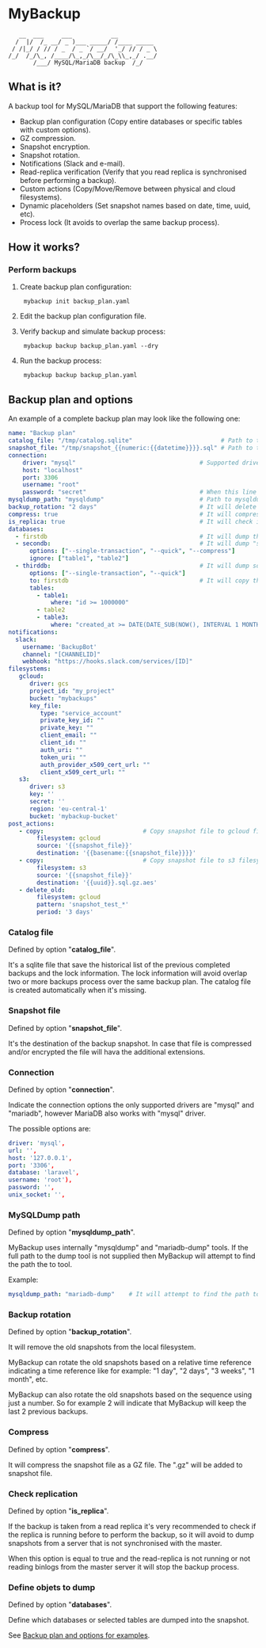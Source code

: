 # MyBackup

       __  ___     ___           __           
      /  |/  /_ __/ _ )___ _____/ /____ _____
     / /|_/ / // / _  / _ `/ __/  '_/ // / _ \
    /_/  /_/\_, /____/\_,_/\__/_/\_\\_,_/ .__/
           /___/ MySQL/MariaDB backup  /_/


## What is it?

A backup tool for MySQL/MariaDB that support the following features:

- Backup plan configuration (Copy entire databases or specific tables with custom options).
- GZ compression.
- Snapshot encryption.
- Snapshot rotation.
- Notifications (Slack and e-mail).
- Read-replica verification (Verify that you read replica is synchronised before performing a backup).
- Custom actions (Copy/Move/Remove between physical and cloud filesystems).
- Dynamic placeholders (Set snapshot names based on date, time, uuid, etc).
- Process lock (It avoids to overlap the same backup process).

## How it works?

### Perform backups

1. Create backup plan configuration:

        mybackup init backup_plan.yaml

2. Edit the backup plan configuration file.
3. Verify backup and simulate backup process:

        mybackup backup backup_plan.yaml --dry

4. Run the backup process:
    
        mybackup backup backup_plan.yaml

## Backup plan and options

An example of a complete backup plan may look like the following one:

```YAML
name: "Backup plan"
catalog_file: "/tmp/catalog.sqlite"                         # Path to the snapshots catalog
snapshot_file: "/tmp/snapshot_{{numeric:{{datetime}}}}.sql" # Path to the snapshot
connection:
    driver: "mysql"                                   # Supported drivers are "mysql" and "mariadb"                                                                                       
    host: "localhost"
    port: 3306
    username: "root"
    password: "secret"                                # When this line is missing it will prompt the password
mysqldump_path: "mysqldump"                           # Path to mysqldump/mariadb-dump                             
backup_rotation: "2 days"                             # It will delete the backups older than 2 days
compress: true                                        # It will compress the snapshot file                
is_replica: true                                      # It will check if read-replica is synchronised                             
databases:
  - firstdb                                           # It will dump the entire "firstdb" database
  - secondb:                                          # It will dump "seconddb" database with custom options and ignoring some tables
      options: ["--single-transaction", "--quick", "--compress"]
      ignore: ["table1", "table2"]
  - thirddb:                                          # It will dump some tables of "thirddb" database.
      options: ["--single-transaction", "--quick"]
      to: firstdb                                     # It will copy the tables into the "firstdb"
      tables:
        - table1:
            where: "id >= 1000000"
        - table2
        - table3:
            where: "created_at >= DATE(DATE_SUB(NOW(), INTERVAL 1 MONTH))"
notifications:
  slack:
    username: 'BackupBot'
    channel: "[CHANNELID]"
    webhook: "https://hooks.slack.com/services/[ID]"
filesystems:
   gcloud:
      driver: gcs
      project_id: "my_project"
      bucket: "mybackups"
      key_file:
         type: "service_account"
         private_key_id: ""
         private_key: ""
         client_email: ""
         client_id: ""
         auth_uri: ""
         token_uri: ""
         auth_provider_x509_cert_url: ""
         client_x509_cert_url: ""
   s3:
      driver: s3
      key: ''
      secret: ''
      region: 'eu-central-1'
      bucket: 'mybackup-bucket'
post_actions:
   - copy:                            # Copy snapshot file to gcloud filesystem
        filesystem: gcloud
        source: '{{snapshot_file}}'
        destination: '{{basename:{{snapshot_file}}}}'
   - copy:                            # Copy snapshot file to s3 filesystem
        filesystem: s3
        source: '{{snapshot_file}}'
        destination: '{{uuid}}.sql.gz.aes'
   - delete_old:
        filesystem: gcloud
        pattern: 'snapshot_test_*'
        period: '3 days'
```

### Catalog file

Defined by option "**catalog_file**".

It's a sqlite file that save the historical list of the previous completed backups and the lock information.
The lock information will avoid overlap two or more backups process over the same backup plan.
The catalog file is created automatically when it's missing.

### Snapshot file

Defined by option "**snapshot_file**".

It's the destination of the backup snapshot. In case that file is compressed and/or encrypted the file will hava the additional extensions.

### Connection

Defined by option "**connection**".

Indicate the connection options the only supported drivers are "mysql" and "mariadb", however MariaDB also works with "mysql" driver.

The possible options are:

```YAML
driver: 'mysql',
url: '',
host: '127.0.0.1',
port: '3306',
database: 'laravel',
username: 'root'),
password: '',
unix_socket: '',
```
### MySQLDump path

Defined by option "**mysqldump_path**".

MyBackup uses internally "mysqldump" and "mariadb-dump" tools. If the full path to the dump tool is not supplied then MyBackup will attempt to find the path the to tool.

Example:

```YAML
mysqldump_path: "mariadb-dump"    # It will attempt to find the path to mariadb-dump
```

### Backup rotation

Defined by option "**backup_rotation**".

It will remove the old snapshots from the local filesystem. 

MyBackup can rotate the old snapshots based on a relative time reference indicating a time reference like for example: "1 day", "2 days", "3 weeks", "1 month", etc.

MyBackup can also rotate the old snapshots based on the sequence using just a number. So for example 2 will indicate that MyBackup will keep the last 2 previous backups.

### Compress

Defined by option "**compress**".

It will compress the snapshot file as a GZ file. The ".gz" will be added to snapshot file.

### Check replication

Defined by option "**is_replica**".

If the backup is taken from a read replica it's very recommended to check if the replica is running before to perform the backup, so it will avoid to dump snapshots from a server that is not synchronised with the master.

When this option is equal to true and the read-replica is not running or not reading binlogs from the master server it will stop the backup process.

### Define objets to dump

Defined by option "**databases**".

Define which databases or selected tables are dumped into the snapshot.

See [Backup plan and options for examples](#backup-plan-and-options).
